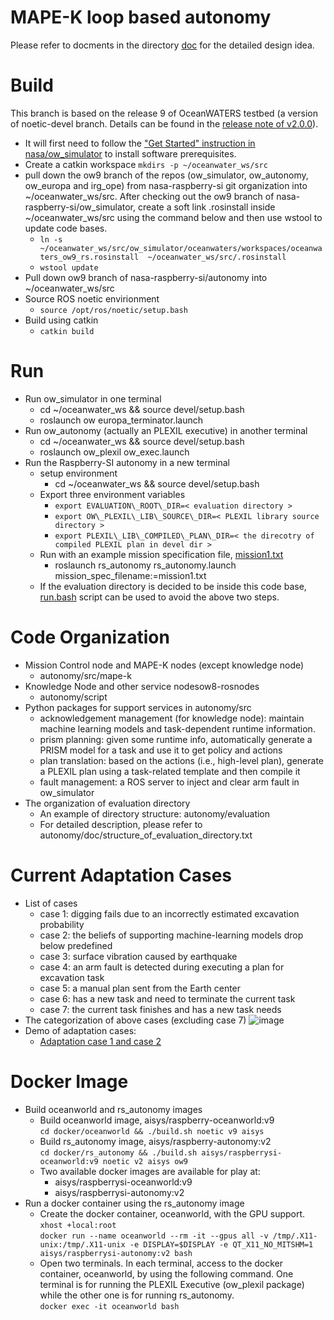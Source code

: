 # MAPE-K loop based autonomy
Please refer to docments in the directory [doc](https://github.com/nasa-raspberry-si/autonomy/tree/ow9/doc) for the detailed design idea.

# Build 
This branch is based on the release 9 of OceanWATERS testbed (a version of noetic-devel branch. Details can be found in the [release note of v2.0.0](https://github.com/nasa-raspberry-si/autonomy/releases/tag/v2.0.0)).
  - It will first need to follow the ["Get Started" instruction in nasa/ow_simulator](https://github.com/nasa/ow_simulator#getting-started) to install software prerequisites.
  - Create a catkin workspace
  `mkdirs -p ~/oceanwater_ws/src`
  - pull down the ow9 branch of the repos (ow_simulator, ow_autonomy, ow_europa and irg_ope) from nasa-raspberry-si git organization into ~/oceanwater_ws/src. After checking out the ow9 branch of nasa-raspberry-si/ow_simulator, create a soft link .rosinstall inside ~/oceanwater_ws/src using the command below and then use wstool to update code bases.
    * `ln -s ~/oceanwater_ws/src/ow_simulator/oceanwaters/workspaces/oceanwaters_ow9_rs.rosinstall  ~/oceanwater_ws/src/.rosinstall`
    * `wstool update`
  - Pull down ow9 branch of nasa-raspberry-si/autonomy into ~/oceanwater_ws/src
  - Source ROS noetic envirionment
    * `source /opt/ros/noetic/setup.bash`
  - Build using catkin
    * `catkin build`

# Run
  - Run ow_simulator in one terminal
     * cd ~/oceanwater_ws && source devel/setup.bash
     * roslaunch ow europa_terminator.launch 
  - Run ow_autonomy (actually an PLEXIL executive) in another terminal
     * cd ~/oceanwater_ws && source devel/setup.bash
     * roslaunch ow_plexil ow_exec.launch 
  - Run the Raspberry-SI autonomy in a new terminal
     * setup environment
        - cd ~/oceanwater_ws && source devel/setup.bash
     * Export three environment variables
        - `export EVALUATION\_ROOT\_DIR=< evaluation directory >`
        - `export OW\_PLEXIL\_LIB\_SOURCE\_DIR=< PLEXIL library source directory >`
        - `export PLEXIL\_LIB\_COMPILED\_PLAN\_DIR=< the direcotry of compiled PLEXIL plan in devel dir >`
     * Run with an example mission specification file, [mission1.txt](https://github.com/nasa-raspberry-si/autonomy/blob/ow9/evaluation/mission1.txt)
        - roslaunch rs\_autonomy rs\_autonomy.launch mission\_spec\_filename:=mission1.txt
     * If the evaluation directory is decided to be inside this code base, [run.bash](https://github.com/nasa-raspberry-si/autonomy/blob/ow9/run.bash) script can be used to avoid the above two steps.

# Code Organization
   - Mission Control node and MAPE-K nodes (except knowledge node)
      * autonomy/src/mape-k
   - Knowledge Node and other service nodesow8-rosnodes
      * autonomy/script
   - Python packages for support services in autonomy/src
      * acknowledgement management (for knowledge node): maintain machine learning models and task-dependent runtime information.
      * prism planning: given some runtime info, automatically generate a PRISM model for a task and use it to get policy and actions
      * plan translation: based on the actions (i.e., high-level plan), generate a PLEXIL plan using a task-related template and then compile it
      * fault management: a ROS server to inject and clear arm fault in ow_simulator
   - The organization of evaluation directory
      * An example of directory structure: autonomy/evaluation
      * For detailed description, please refer to autonomy/doc/structure_of_evaluation_directory.txt

# Current Adaptation Cases
   - List of cases
      * case 1: digging fails due to an incorrectly estimated excavation probability
      * case 2: the beliefs of supporting machine-learning models drop below predefined
      * case 3: surface vibration caused by earthquake
      * case 4: an arm fault is detected during executing a plan for excavation task
      * case 5: a manual plan sent from the Earth center
      * case 6: has a new task and need to terminate the current task
      * case 7: the current task finishes and has a new task needs
   - The categorization of above cases (excluding case 7)
   ![image](https://user-images.githubusercontent.com/5262552/169354723-1b032497-6ebd-4576-8073-7cd352b3b8dc.png)
   - Demo of adaptation cases:
      * [Adaptation case 1 and case 2](https://github.com/nasa-raspberry-si/autonomy/tree/ow9/demo#readme)

# Docker Image
  - Build oceanworld and rs_autonomy images
    * Build oceanworld image, aisys/raspberry-oceanworld:v9</br>
    `cd docker/oceanworld && ./build.sh noetic v9 aisys`
    * Build rs_autonomy image, aisys/raspberry-autonomy:v2</br>
    `cd docker/rs_autonomy && ./build.sh aisys/raspberrysi-oceanworld:v9 noetic v2 aisys ow9`
    * Two available docker images are available for play at:
       - aisys/raspberrysi-oceanworld:v9
       - aisys/raspberrysi-autonomy:v2
  - Run a docker container using the rs_autonomy image
    * Create the docker container, oceanworld, with the GPU support.</br>
    `xhost +local:root`</br>
     `docker run --name oceanworld --rm -it --gpus all -v /tmp/.X11-unix:/tmp/.X11-unix -e DISPLAY=$DISPLAY -e QT_X11_NO_MITSHM=1 aisys/raspberrysi-autonomy:v2 bash`
    * Open two terminals. In each terminal, access to the docker container, oceanworld, by using the following command. One terminal is for running the PLEXIL Executive (ow_plexil package) while the other one is for running rs_autonomy.</br>
    `docker exec -it oceanworld bash`
